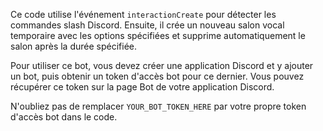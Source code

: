Ce code utilise l'événement `interactionCreate` pour détecter les commandes slash Discord. Ensuite, il crée un nouveau salon vocal temporaire avec les options spécifiées et supprime automatiquement le salon après la durée spécifiée.

Pour utiliser ce bot, vous devez créer une application Discord et y ajouter un bot, puis obtenir un token d'accès bot pour ce dernier. Vous pouvez récupérer ce token sur la page Bot de votre application Discord.

N'oubliez pas de remplacer `YOUR_BOT_TOKEN_HERE` par votre propre token d'accès bot dans le code.

